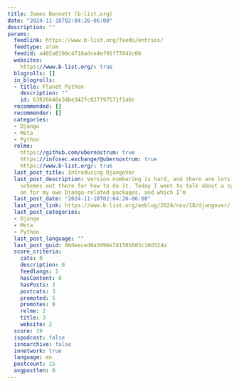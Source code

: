 ```yaml
---
title: James Bennett (b-list.org)
date: "2024-11-18T02:04:26-06:00"
description: ""
params:
  feedlink: https://www.b-list.org/feeds/entries/
  feedtype: atom
  feedid: a402a0109c4716adce4ef91f77841c06
  websites:
    https://www.b-list.org/: true
  blogrolls: []
  in_blogrolls:
  - title: Planet Python
    description: ""
    id: 63826648a34be342fc027f97571f1a6c
  recommended: []
  recommender: []
  categories:
  - Django
  - Meta
  - Python
  relme:
    https://github.com/ubernostrum: true
    https://infosec.exchange/@ubernostrum: true
    https://www.b-list.org/: true
  last_post_title: Introducing DjangoVer
  last_post_description: Version numbering is hard, and there are lots of popular
    schemes out there for how to do it. Today I want to talk about a system I’ve settled
    on for my own Django-related packages, and which I’m
  last_post_date: "2024-11-18T02:04:26-06:00"
  last_post_link: https://www.b-list.org/weblog/2024/nov/18/djangover/
  last_post_categories:
  - Django
  - Meta
  - Python
  last_post_language: ""
  last_post_guid: 06deeced0a3d96e781501603c10d324a
  score_criteria:
    cats: 0
    description: 0
    feedlangs: 1
    hasContent: 0
    hasPosts: 3
    postcats: 3
    promoted: 5
    promotes: 0
    relme: 2
    title: 3
    website: 2
  score: 19
  ispodcast: false
  isnoarchive: false
  innetwork: true
  language: en
  postcount: 15
  avgpostlen: 0
---
```

